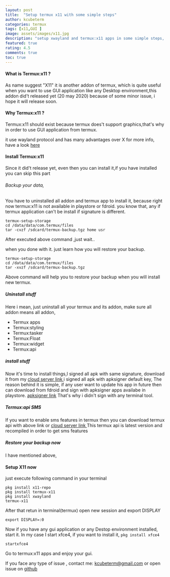 ```yaml
---
layout: post
title:  "Setup termux x11 with some simple steps"
author: kcubeterm
categories: termux
tags: [x11,GUI ]
image: assets/images/x11.jpg
description: "setup xwayland and termux:x11 apps in some simple steps, and install termux x11 before release , termux x11 is addon of termux."
featured: true
rating: 4.5
comments: true
toc: true
---
```

#### What is Termux:x11 ?
As name suggest "X11" it is another addon of termux, which is quite useful when you want to use GUI application like any Desktop environment,this addon did't released yet (20 may 2020) because of some minor issue, i hope it will release soon.


#### Why Termux:x11 ?
Termux:x11 should exist because termux does't support graphics,that's why  in order to use GUI application from termux.


it use wayland protocol and has many advantages over X
for more info, have a look [here](https://askubuntu.com/questions/11537/why-is-wayland-better)

#### Install Termux:x11
Since it did't release yet, even then you can install it,if you have installed you can skip this part


###### Backup your data,
You have to uninstalled all addon and termux app to install it, because right now termux:x11 is not available in playstore or fdroid.
you know that, any if termux application can't be install if signature is different.

```
termux-setup-storage
cd /data/data/com.termux/files
tar -cvzf /sdcard/termux-backup.tgz home usr
```

After executed above command ,just wait..

when you done with it. just learn how you will restore your backup.
```
termux-setup-storage
cd /data/data/com.termux/files
tar -xvzf /sdcard/termux-backup.tgz

```

Above command will help you to restore your backup when you will install new termux.


##### Uninstall stuff
Here i mean, just uninstall all your termux and its addon, make sure all addon means all addon,
* Termux apps
* Termux:styling
* Termux:tasker
* Termux:Float
* Termux:widget
* Termux:api

##### install stuff
Now it's time to install things,I signed all apk with same signature, download it from my [cloud server link ](https://mega.nz/folder/7dggHIKJ#nXq5Gs9BJLdqn4kRmgTkpA)
i signed all apk with apksigner default key, The reason behind it is simple, if any user want to update his app in future then can download from fdroid and sign with apksigner apps availabe in playstore.
[apksigner link](https://play.google.com/store/apps/details?id=com.haibison.apksigner)
That's why i didn't sign with any terminal tool.
##### Termux:api SMS
If you want to enable sms features in termux then you can download termux api with above link or [cloud server link ](https://mega.nz/folder/7dggHIKJ#nXq5Gs9BJLdqn4kRmgTkpA)
This termux api is latest version and recompiled in order to get sms features

##### Restore your backup now
I have mentioned above,
#### Setup X11 now
just execute following command in your terminal
```
pkg install x11-repo
pkg install termux-x11
pkg install xwayland
termux-x11
```
After that retun in terminal(termux)
open new session and export DISPLAY

```
export DISPLAY=:0
```
Now if you have any gui application or any Destop environment installed, 
start it. In my case I start xfce4, if you want to install it, `pkg install xfce4`
```
startxfce4
```
Go to termux:x11 apps and enjoy your gui.

If you face any type of issue , contact me: kcubeterm@gmail.com or open issue on [github](https://github.com/termux/termux-x11/issues)



